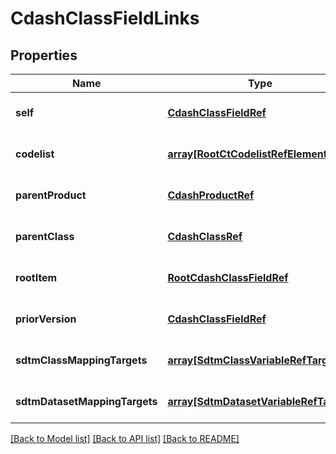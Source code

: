 # CdashClassFieldLinks

## Properties
Name | Type | Description | Notes
------------ | ------------- | ------------- | -------------
**self** | [**CdashClassFieldRef**](CdashClassFieldRef.md) |  | [optional] [default to null]
**codelist** | [**array[RootCtCodelistRefElement]**](RootCtCodelistRefElement.md) |  | [optional] [default to null]
**parentProduct** | [**CdashProductRef**](CdashProductRef.md) |  | [optional] [default to null]
**parentClass** | [**CdashClassRef**](CdashClassRef.md) |  | [optional] [default to null]
**rootItem** | [**RootCdashClassFieldRef**](RootCdashClassFieldRef.md) |  | [optional] [default to null]
**priorVersion** | [**CdashClassFieldRef**](CdashClassFieldRef.md) |  | [optional] [default to null]
**sdtmClassMappingTargets** | [**array[SdtmClassVariableRefTarget]**](SdtmClassVariableRefTarget.md) |  | [optional] [default to null]
**sdtmDatasetMappingTargets** | [**array[SdtmDatasetVariableRefTarget]**](SdtmDatasetVariableRefTarget.md) |  | [optional] [default to null]

[[Back to Model list]](../README.md#documentation-for-models) [[Back to API list]](../README.md#documentation-for-api-endpoints) [[Back to README]](../README.md)


